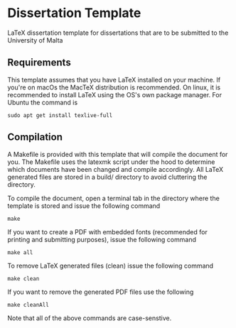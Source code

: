 # Dissertation Template
LaTeX dissertation template for dissertations that are to be submitted to the University of Malta

## Requirements

This template assumes that you have LaTeX installed on your machine. If you're on macOs the MacTeX distribution is recommended. On linux, it is recommended to install LaTeX using the OS's own package manager. For Ubuntu the command is

```
sudo apt get install texlive-full
```

## Compilation

A Makefile is provided with this template that will compile the document for you. The Makefile uses the latexmk script under the hood to determine which documents have been changed and compile accordingly. All LaTeX generated files are stored in a build/ directory to avoid cluttering the directory.

To compile the document, open a terminal tab in the directory where the template is stored and issue the following command

```
make
```

If you want to create a PDF with embedded fonts (recommended for printing and submitting purposes), issue the following command

```
make all
```

To remove LaTeX generated files (clean) issue the following command

```
make clean
```

If you want to remove the generated PDF files use the following

```
make cleanAll
```

Note that all of the above commands are case-senstive.
